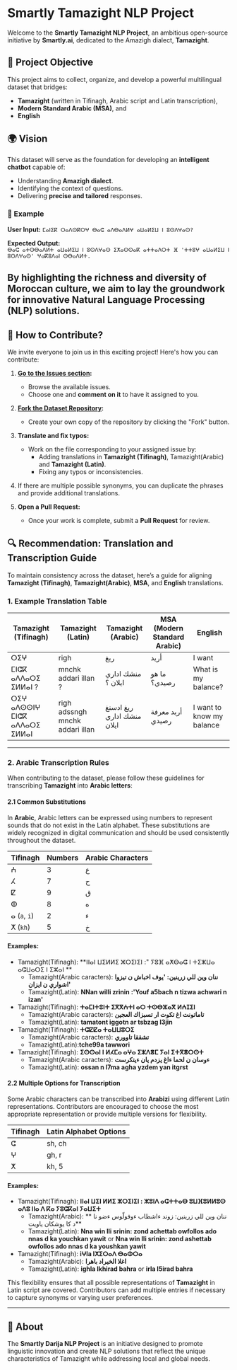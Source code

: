 # Smartly Tamazight NLP Project

Welcome to the **Smartly Tamazight NLP Project**, an ambitious open-source initiative by **Smartly.ai**, dedicated to the Amazigh dialect, **Tamazight**.

## 📌 Project Objective

This project aims to collect, organize, and develop a powerful multilingual dataset that bridges:

- **Tamazight** (written in Tifinagh, Arabic script and Latin transcription),
- **Modern Standard Arabic (MSA)**, and
- **English**

## 🌍 Vision

This dataset will serve as the foundation for developing an **intelligent chatbot** capable of:

- Understanding **Amazigh dialect**.
- Identifying the context of questions.
- Delivering **precise and tailored** responses.
### 🌟 Example
**User Input:**
`ⵎⴰⵏⵉⴽ ⵔⴰⴷⵙⴽⵔⵖ ⴱⴰⵛ ⴰⴷⴱⴰⴷⵍⵖ ⴰⵡⴰⵍⵉⵡ ⵏ ⵓⵙⴷⵖⴰⵙ?`

**Expected Output:**  
`ⴱⴰⵛ ⴰⵜⵙⴱⴰⴷⵍⵜ ⴰⵡⴰⵍⵉⵡ ⵏ ⵓⵙⴷⵖⴰⵙ ⵉⵅⴰⵙⵙⴰⴽ ⴰⵜⵜⴰⴷⵔⵜ ⴼ 'ⵜⵜⵓⵖ ⴰⵡⴰⵍⵉⵡ ⵏ ⵓⵙⴷⵖⴰⵙ' ⵖⴰⴽⵓⴷⴰⵏ ⵙⴱⴰⴷⵍⵜ.`

By highlighting the richness and diversity of Moroccan culture, we aim to lay the groundwork for innovative **Natural Language Processing (NLP)** solutions.
---
## 🤝 How to Contribute?

We invite everyone to join us in this exciting project! Here's how you can contribute:

1. **[Go to the Issues section](https://github.com/SmartlyAI/Tamazight_dataset/issues):**
   - Browse the available issues.
   - Choose one and **comment on it** to have it assigned to you.

2. **[Fork the Dataset Repository](https://github.com/SmartlyAI/Tamazight_dataset):**
   - Create your own copy of the repository by clicking the "Fork" button.

3. **Translate and fix typos:**
   - Work on the file corresponding to your assigned issue by:
     - Adding translations in **Tamazight (Tifinagh)**, Tamazight(Arabic) and **Tamazight (Latin)**.
     - Fixing any typos or inconsistencies.

4. If there are multiple possible synonyms, you can duplicate the phrases and provide additional translations.
5. **Open a Pull Request:**
   - Once your work is complete, submit a **Pull Request** for review.

## 🔍 Recommendation: Translation and Transcription Guide

To maintain consistency across the dataset, here’s a guide for aligning **Tamazight (Tifinagh)**, **Tamazight(Arabic)**, **MSA**, and **English** translations.

### 1. Example Translation Table

| **Tamazight (Tifinagh)**      | **Tamazight (Latin)**  | **Tamazight (Arabic)**  | **MSA (Modern Standard Arabic)** | **English**   |
|---------------------------|----------------------|----------------------|-----------------------------------|---------------|
| ⵔⵉⵖ                      | righ             |  ريغ            | أريد                              | I want        |
| ⵎⵏⵛⴽ ⴰⴷⴷⴰⵔⵉ ⵉⵍⵍⴰⵏ ?      | mnchk addari illan ? | منشك اداري ايلان ؟  | ما هو رصيدي؟                    | What is my balance? |
| ⵔⵉⵖ  ⴰⴷⵙⵙⵏⵖ ⵎⵏⵛⴽ ⴰⴷⴷⴰⵔⵉ ⵉⵍⵍⴰⵏ     | righ adssngh mnchk addari illan |   ريغ ادسنغ منشك اداري ايلان |  أريد معرفة رصيدي                  | I want to know my balance |

---

### 2. Arabic Transcription Rules

When contributing to the dataset, please follow these guidelines for transcribing **Tamazight** into **Arabic letters**:

#### 2.1 Common Substitutions

In **Arabic**, Arabic letters can be expressed using numbers to represent sounds that do not exist in the Latin alphabet. These substitutions are widely recognized in digital communication and should be used consistently throughout the dataset.

| **Tifinagh** | **Numbers** | **Arabic Characters** |  
|------------------------|-----------------------|------------------------|
| ⵄ                      | 3                    | ع                      |
| ⵃ                      | 7                    | ح                      |
| ⵇ                      | 9                    | ق                      |
| ⵀ                      | 8                    | ه                     |
| ⴰ (`a`, `i`)           | 2                    | ء                  |
| ⵅ (`kh`)               | 5                    | خ                      |

#### Examples:
- Tamazight(Tifinagh): **ⵏⵏⴰⵏ ⵡⵉⵍⵍⵉ ⵣⵔⵉⵏⵉⵏ :" ⵢⵓⴼ ⴰⵅⴱⴰⵛ ⵏ ⵜⵉⵣⵡⴰ ⴰⵛⵡⴰⵔⵉ ⵏ ⵉⵣⴰⵏ **  
  - Tamazight(Arabic caracters): **ننان وين للي زرينين: 'يوف اخباش ن تيزوا اشواري ن ايزان'**
  - Tamazight(Latin): **NNan willi zrinin :'Youf a5bach n tizwa achwari n izan'**
- Tamazight(Tifinagh): **ⵜⴰⵎⵏⵜⵓⵏⵜ ⵉⴳⴳⵄⵜⵏ ⴰⵔ ⵜⵙⴱⵣⴰⴳ ⵍⵄⵊⵉⵏ**  
  - Tamazight(Arabic caracters): **تاماتونت اغ تكوت ار تسبزاك العجين**
  - Tamazight(Latin): **tamatont iggotn ar tsbzag l3jin**
- Tamazight(Tifinagh): **ⵜⵛⵇⵇⴰ ⵜⴰⵡⵡⵓⵔⵉ**  
  - Tamazight(Arabic caracters): **تشققا تاووري**
  - Tamazight(Latin):**tche99a tawwori**
- Tamazight(Tifinagh): **ⵉⵙⵙⴰⵏ ⵏ ⵍⵃⵎⴰ ⴰⵖⴰ ⵉⵣⴷⴻⵎ ⵢⴰⵏ ⵉⵜⴳⴻⵔⵙⵜ**
  - Tamazight(Arabic caracters): **ءوسان ن لحما ءاغ يزدم يان ءيتكرست**
  - Tamazight(Latin): **ossan n l7ma agha yzdem yan itgrst**


#### 2.2 Multiple Options for Transcription

Some Arabic characters can be transcribed into **Arabizi** using different Latin representations. Contributors are encouraged to choose the most appropriate representation or provide multiple versions for flexibility. 

| **Tifinagh** | **Latin Alphabet Options** |  
|------------------------|---------------------------|
| ⵛ                       | sh, ch                   |
| ⵖ                       | gh, r                    |
| ⵅ                       | kh, 5                    |

#### Examples:

- Tamazight(Tifinagh): **ⵏⵏⴰⵏ ⵡⵉⵏ ⵍⵍⵉ ⵣⵔⵉⵏⵉⵏ : ⵣⵓⵏⴷ ⴰⵛⵜⵜⴰⴱ ⵓⵡⴼⵓⵍⵍⵓⵙ ⴰⴷⵓ ⵏⵏⴰ ⴷ ⴽⴰ ⵢⵓⵛⴽⴰⵏ ⵢⴰⵡⵉⵜ**
  - Tamazight(Arabic): ** ننان وين للي زرينين: زوند ءاشطاب ءوفولّوس ءضو نا د كا يوشكان ياويت**
  - Tamazight(Latin): **Nna win lli srinin: zond achettab owfollos ado nnas d ka youchkan yawit** or **Nna win lli srinin: zond ashettab owfollos ado nnas d ka youshkan yawit**
- Tamazight(Tifinagh): **iⵖla lⵅⵉⵔⴰⴷ ⴱⴰⵀⵔⴰ**
  - Tamazight(Arabic): **اغلا الخيراد باهرا**
  - Tamazight(Latin): **ighla lkhirad bahra** or **irla l5irad bahra**

This flexibility ensures that all possible representations of **Tamazight** in Latin script are covered. Contributors can add multiple entries if necessary to capture synonyms or varying user preferences.


---
## 🚀 About

The **Smartly Darija NLP Project** is an initiative designed to promote linguistic innovation and create NLP solutions that reflect the unique characteristics of Tamazight while addressing local and global needs.

